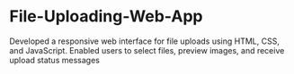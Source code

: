 # File-Uploading-Web-App
Developed a responsive web interface for file uploads using HTML, CSS, and JavaScript. Enabled users to select files, preview images, and receive upload status messages
